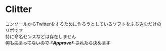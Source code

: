 # Clitter
コンソールからTwitterをするために作ろうとしているソフトをぶち込むだけのリポです<br>
特に命名センスなどは存在しません<br>
~~何も決まってないので ***†Approve†*** されたら決めます~~
